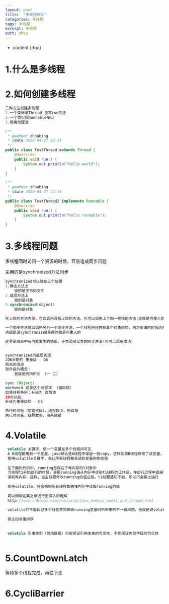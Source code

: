 ```yaml
---
layout: post
title:  "多线程相关"
categories: 多线程
tags: 多线程
excerpt: 多线程
auth: zhou
---
```

* content
{:toc}


# 1.什么是多线程

# 2.如何创建多线程

```java
三种方法创建多线程
1.一个类继承Thread 重写run方法
2.一个类实现Runnable接口
3.使用线程池
```

```java
/**
 * @author zhoubing
 * @date 2020-04-27 22:33
 */
public class TestThread extends Thread {
    @Override
    public void run() {
        System.out.println("hello world");
    }
}
```

```java
/**
 * @author zhoubing
 * @date 2020-04-27 22:34
 */
public class TestThread2 implements Runnable {
    @Override
    public void run() {
        System.out.println("hello runnable");
    }
}
```

# 3.多线程问题

多线程同时访问一个资源的时候，容易造成同步问题

采用的是synchronized方法同步

```java
synchronized可以放在三个位置
1.静态方法上
	锁的是字节码文件
2.成员方法上
	锁的是对象
3.synchronized(object)
    锁的是对象
```

```java
在上锁的方法内部，可以调用没有上锁的方法，也可以调用上了同一把锁的方法(这就是可重入锁)

一个同步方法可以调用另外一个同步方法，一个线程已经拥有某个对象的锁，再次申请的时候仍然会得到该对象的锁.
也就是说synchronized获得的锁是可重入的

这里是继承中有可能发生的情形，子类调用父类的同步方法(也可以调用成功)
    

```

```java
synchronized的底层实现
JDK早期的 重量级 - OS
后来的改进
锁升级的概念：
    我就是厕所所长 （一 二）

sync (Object)
markword 记录这个线程ID （偏向锁）
如果线程争用：升级为 自旋锁
10次以后，
升级为重量级锁 - OS

执行时间短（加锁代码），线程数少，用自旋
执行时间长，线程数多，用系统锁
```

# 4.Volatile

```java
 volatile 关键字，使一个变量在多个线程间可见
 A B线程都用到一个变量，java默认是A线程中保留一份copy，这样如果B线程修改了该变量，则A线程未必知道
 使用volatile关键字，会让所有线程都会读到变量的修改值
 
 在下面的代码中，running是存在于堆内存的t对象中
 当线程t1开始运行的时候，会把running值从内存中读到t1线程的工作区，在运行过程中直接使用这个copy，并不会每次都去
 读取堆内存，这样，当主线程修改running的值之后，t1线程感知不到，所以不会停止运行
 
 使用volatile，将会强制所有线程都去堆内存中读取running的值
 
 可以阅读这篇文章进行更深入的理解
 http://www.cnblogs.com/nexiyi/p/java_memory_model_and_thread.html
 
 volatile并不能保证多个线程共同修改running变量时所带来的不一致问题，也就是说volatile不能替代synchronized
 
 禁止指令重排序
 
 
 volatile 引用类型（包括数组）只能保证引用本身的可见性，不能保证内部字段的可见性
 
```

# 5.CountDownLatch

等待多个线程完成，再往下走

# 6.CycliBarrier